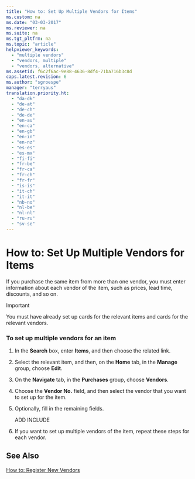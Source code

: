 ```yaml
---
title: "How to: Set Up Multiple Vendors for Items"
ms.custom: na
ms.date: "03-03-2017"
ms.reviewer: na
ms.suite: na
ms.tgt_pltfrm: na
ms.topic: "article"
helpviewer_keywords: 
  - "multiple vendors"
  - "vendors, multiple"
  - "vendors, alternative"
ms.assetid: f6c2f6ac-9e88-4636-8df4-71ba716b3c8d
caps.latest.revision: 6
ms.author: "sgroespe"
manager: "terryaus"
translation.priority.ht: 
  - "da-dk"
  - "de-at"
  - "de-ch"
  - "de-de"
  - "en-au"
  - "en-ca"
  - "en-gb"
  - "en-in"
  - "en-nz"
  - "es-es"
  - "es-mx"
  - "fi-fi"
  - "fr-be"
  - "fr-ca"
  - "fr-ch"
  - "fr-fr"
  - "is-is"
  - "it-ch"
  - "it-it"
  - "nb-no"
  - "nl-be"
  - "nl-nl"
  - "ru-ru"
  - "sv-se"
---
```

# How to: Set Up Multiple Vendors for Items
If you purchase the same item from more than one vendor, you must enter information about each vendor of the item, such as prices, lead time, discounts, and so on.  
  
> [!IMPORTANT]  
>  You must have already set up cards for the relevant items and cards for the relevant vendors.  
  
### To set up multiple vendors for an item  
  
1.  In the **Search** box, enter **Items**, and then choose the related link.  
  
2.  Select the relevant item, and then, on the **Home** tab, in the **Manage** group, choose **Edit**.  
  
3.  On the **Navigate** tab, in the **Purchases** group, choose **Vendors**.  
  
4.  Choose the **Vendor No.** field, and then select the vendor that you want to set up for the item.  
  
5.  Optionally, fill in the remaining fields.  
  
     ADD INCLUDE<!--[!INCLUDE[bp_fieldhelp]()]-->  
  
6.  If you want to set up multiple vendors of the item, repeat these steps for each vendor.  
  
## See Also  
 [How to: Register New Vendors](../Purchasing/how-to-register-new-vendors.md)